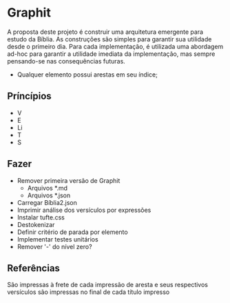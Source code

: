 # Graphit

A proposta deste projeto é construir uma arquitetura emergente para estudo da Bíblia.
As construções são simples para garantir sua utilidade desde o primeiro dia.
Para cada implementação, é utilizada uma abordagem ad-hoc para garantir a utilidade imediata da implementação, mas sempre pensando-se nas consequências futuras.
- Qualquer elemento possui arestas em seu índice;

## Príncípios
- V
- E
- Li
- T
- S

## Fazer
- Remover primeira versão de Graphit
  - Arquivos *.md
  - Arquivos *.json
- Carregar Bíblia2.json
- Imprimir análise dos versículos por expressões
- Instalar tufte.css
- Destokenizar
- Definir critério de parada por elemento
- Implementar testes unitários
- Remover '-' do nível zero?

## Referências
São impressas à frete de cada impressão de aresta e seus respectivos versículos são impressas no final de cada título impresso